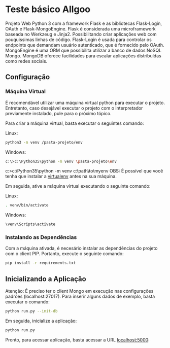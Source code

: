 # Teste básico Allgoo

Projeto Web Python 3 com a framework Flask e as bibliotecas Flask-Login, OAuth e Flask-MongoEngine.
Flask é considerada uma microframework baseada no Werkzeug e Jinja2. Possibilitando criar aplicações web com pouquissimas
linhas de código. Flask-Login é usada para controlar os endpoints que demandam usuário autenticado, que é fornecido pelo OAuth.
MongoEngine é uma ORM que possibilita utilizar a banco de dados NoSQL Mongo. MongoDB oferece facilidades para escalar aplicações distribuídas como redes sociais.

## Configuração
### Máquina Virtual
É recomendável utilizar uma máquina virtual python para executar o projeto. Entretanto, caso desejável executar o projeto com o interpretador previamente instalado, pule para o próximo tópico.

Para criar a máquina virtual, basta executar o seguintes comando:

Linux:
```bash
python3 -m venv /pasta-projeto/env
```

Windows:
```bash
c:\>c:\Python35\python -m venv \pasta-projeto\env
```

c:\>c:\Python35\python -m venv c:\path\to\myenv
OBS: É possível que você tenha que instalar a [virtualenv](https://virtualenv.pypa.io/en/stable/installation/) antes na sua máquina.

Em seguida, ative a máquina virtual executando o seguinte comando:

Linux:
```bash
. venv/bin/activate
```
Windows:
```bash
\venv\Scripts\activate
```
### Instalando as Dependências
Com a máquina ativada, é necesário instalar as dependências do projeto com o client PIP. Portanto, execute o seguinte comando:
```bash
pip install -r requirements.txt
```

## Inicializando a Aplicação
Atenção: É preciso ter o client Mongo em execução nas configurações padrões (localhost:27017).
Para inserir alguns dados de exemplo, basta executar o comando:
```bash
python run.py --init-db
```
Em seguida, inicialize a aplicação:
```bash
python run.py
```

Pronto, para acessar aplicação, basta acessar a URL [localhost:5000](http://127.0.0.1:5000):
